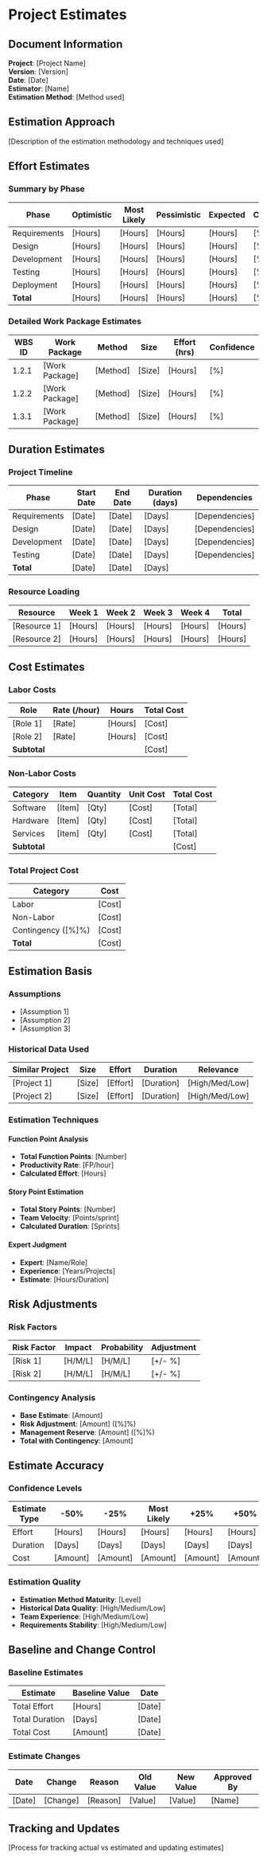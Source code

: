 # Project Estimates

## Document Information
**Project**: [Project Name]  
**Version**: [Version]  
**Date**: [Date]  
**Estimator**: [Name]  
**Estimation Method**: [Method used]

## Estimation Approach
[Description of the estimation methodology and techniques used]

## Effort Estimates

### Summary by Phase
| Phase | Optimistic | Most Likely | Pessimistic | Expected | Confidence |
|-------|------------|-------------|-------------|----------|------------|
| Requirements | [Hours] | [Hours] | [Hours] | [Hours] | [%] |
| Design | [Hours] | [Hours] | [Hours] | [Hours] | [%] |
| Development | [Hours] | [Hours] | [Hours] | [Hours] | [%] |
| Testing | [Hours] | [Hours] | [Hours] | [Hours] | [%] |
| Deployment | [Hours] | [Hours] | [Hours] | [Hours] | [%] |
| **Total** | [Hours] | [Hours] | [Hours] | [Hours] | [%] |

### Detailed Work Package Estimates
| WBS ID | Work Package | Method | Size | Effort (hrs) | Confidence |
|--------|-------------|--------|------|-------------|------------|
| 1.2.1 | [Work Package] | [Method] | [Size] | [Hours] | [%] |
| 1.2.2 | [Work Package] | [Method] | [Size] | [Hours] | [%] |
| 1.3.1 | [Work Package] | [Method] | [Size] | [Hours] | [%] |

## Duration Estimates

### Project Timeline
| Phase | Start Date | End Date | Duration (days) | Dependencies |
|-------|------------|----------|----------------|--------------|
| Requirements | [Date] | [Date] | [Days] | [Dependencies] |
| Design | [Date] | [Date] | [Days] | [Dependencies] |
| Development | [Date] | [Date] | [Days] | [Dependencies] |
| Testing | [Date] | [Date] | [Days] | [Dependencies] |
| **Total** | [Date] | [Date] | [Days] | |

### Resource Loading
| Resource | Week 1 | Week 2 | Week 3 | Week 4 | Total |
|----------|--------|--------|--------|--------|-------|
| [Resource 1] | [Hours] | [Hours] | [Hours] | [Hours] | [Hours] |
| [Resource 2] | [Hours] | [Hours] | [Hours] | [Hours] | [Hours] |

## Cost Estimates

### Labor Costs
| Role | Rate (/hour) | Hours | Total Cost |
|------|-------------|-------|------------|
| [Role 1] | [Rate] | [Hours] | [Cost] |
| [Role 2] | [Rate] | [Hours] | [Cost] |
| **Subtotal** | | | [Cost] |

### Non-Labor Costs
| Category | Item | Quantity | Unit Cost | Total Cost |
|----------|------|----------|-----------|------------|
| Software | [Item] | [Qty] | [Cost] | [Total] |
| Hardware | [Item] | [Qty] | [Cost] | [Total] |
| Services | [Item] | [Qty] | [Cost] | [Total] |
| **Subtotal** | | | | [Cost] |

### Total Project Cost
| Category | Cost |
|----------|------|
| Labor | [Cost] |
| Non-Labor | [Cost] |
| Contingency ([%]%) | [Cost] |
| **Total** | [Cost] |

## Estimation Basis

### Assumptions
- [Assumption 1]
- [Assumption 2]
- [Assumption 3]

### Historical Data Used
| Similar Project | Size | Effort | Duration | Relevance |
|----------------|------|--------|----------|-----------|
| [Project 1] | [Size] | [Effort] | [Duration] | [High/Med/Low] |
| [Project 2] | [Size] | [Effort] | [Duration] | [High/Med/Low] |

### Estimation Techniques

#### Function Point Analysis
- **Total Function Points**: [Number]
- **Productivity Rate**: [FP/hour]
- **Calculated Effort**: [Hours]

#### Story Point Estimation
- **Total Story Points**: [Number]
- **Team Velocity**: [Points/sprint]
- **Calculated Duration**: [Sprints]

#### Expert Judgment
- **Expert**: [Name/Role]
- **Experience**: [Years/Projects]
- **Estimate**: [Hours/Duration]

## Risk Adjustments

### Risk Factors
| Risk Factor | Impact | Probability | Adjustment |
|-------------|--------|-------------|------------|
| [Risk 1] | [H/M/L] | [H/M/L] | [+/- %] |
| [Risk 2] | [H/M/L] | [H/M/L] | [+/- %] |

### Contingency Analysis
- **Base Estimate**: [Amount]
- **Risk Adjustment**: [Amount] ([%]%)
- **Management Reserve**: [Amount] ([%]%)
- **Total with Contingency**: [Amount]

## Estimate Accuracy

### Confidence Levels
| Estimate Type | -50% | -25% | Most Likely | +25% | +50% |
|---------------|------|------|-------------|------|------|
| Effort | [Hours] | [Hours] | [Hours] | [Hours] | [Hours] |
| Duration | [Days] | [Days] | [Days] | [Days] | [Days] |
| Cost | [Amount] | [Amount] | [Amount] | [Amount] | [Amount] |

### Estimation Quality
- **Estimation Method Maturity**: [Level]
- **Historical Data Quality**: [High/Medium/Low]
- **Team Experience**: [High/Medium/Low]
- **Requirements Stability**: [High/Medium/Low]

## Baseline and Change Control

### Baseline Estimates
| Estimate | Baseline Value | Date |
|----------|----------------|------|
| Total Effort | [Hours] | [Date] |
| Total Duration | [Days] | [Date] |
| Total Cost | [Amount] | [Date] |

### Estimate Changes
| Date | Change | Reason | Old Value | New Value | Approved By |
|------|--------|--------|-----------|-----------|-------------|
| [Date] | [Change] | [Reason] | [Value] | [Value] | [Name] |

## Tracking and Updates
[Process for tracking actual vs estimated and updating estimates]

